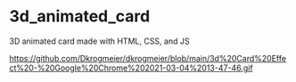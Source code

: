 # 3d_animated_card
3D animated card made with HTML, CSS, and JS

https://github.com/Dkrogmeier/dkrogmeier/blob/main/3d%20Card%20Effect%20-%20Google%20Chrome%202021-03-04%2013-47-46.gif
